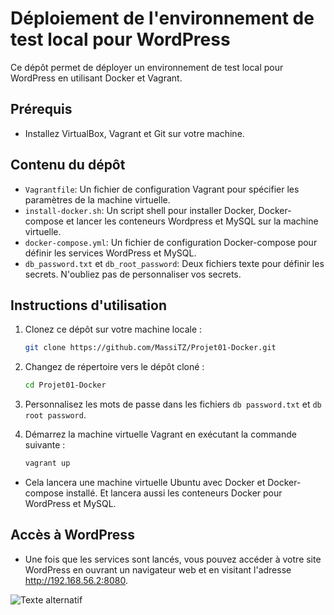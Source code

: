 # Déploiement de l'environnement de test local pour WordPress

Ce dépôt permet de déployer un environnement de test local pour WordPress en utilisant Docker et Vagrant.

## Prérequis

- Installez VirtualBox, Vagrant et Git sur votre machine.

## Contenu du dépôt

- `Vagrantfile`: Un fichier de configuration Vagrant pour spécifier les paramètres de la machine virtuelle.
- `install-docker.sh`: Un script shell pour installer Docker, Docker-compose et lancer les conteneurs Wordpress et MySQL sur la machine virtuelle.
- `docker-compose.yml`: Un fichier de configuration Docker-compose pour définir les services WordPress et MySQL.
-  `db_password.txt` et `db_root_password`: Deux fichiers texte pour définir les secrets. N'oubliez pas de personnaliser vos secrets.
  
## Instructions d'utilisation

1. Clonez ce dépôt sur votre machine locale :

    ```bash
    git clone https://github.com/MassiTZ/Projet01-Docker.git

2. Changez de répertoire vers le dépôt cloné :

   ```bash
   cd Projet01-Docker

3. Personnalisez les mots de passe dans les fichiers `db password.txt` et `db root password`.
4. Démarrez la machine virtuelle Vagrant en exécutant la commande suivante :
   
    ```bash
    vagrant up
  - Cela lancera une machine virtuelle Ubuntu avec Docker et Docker-compose installé. Et lancera aussi les conteneurs Docker pour WordPress et MySQL.

## Accès à WordPress

 - Une fois que les services sont lancés, vous pouvez accéder à votre site WordPress en ouvrant un navigateur web et en visitant l'adresse http://192.168.56.2:8080.

 ![Texte alternatif](result.png)
      
   

   
